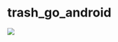 # trash_go_android

<img src = "https://user-images.githubusercontent.com/76634341/245060138-0977ce77-9fee-4e76-91da-22e4704c0f92.mov">

